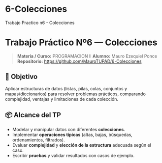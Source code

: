 # 6-Colecciones
Trabajo Practico n6 - Colecciones
# Trabajo Práctico Nº6 — Colecciones

> **Materia / Curso:** PROGRAMACION II
> **Alumno:** Mauro Ezequiel Ponce  
> **Repositorio:** https://github.com/MauroTUPAD/6-Colecciones

## 🧭 Objetivo
Aplicar estructuras de datos (listas, pilas, colas, conjuntos y mapas/diccionarios) para resolver problemas prácticos, comparando complejidad, ventajas y limitaciones de cada colección.

## 📦 Alcance del TP
- Modelar y manipular datos con diferentes **colecciones**.
- Implementar **operaciones típicas** (altas, bajas, búsquedas, ordenamientos, filtrados).
- Evaluar **complejidad** y **elección de la estructura** adecuada según el caso.
- Escribir **pruebas** y validar resultados con casos de ejemplo.


